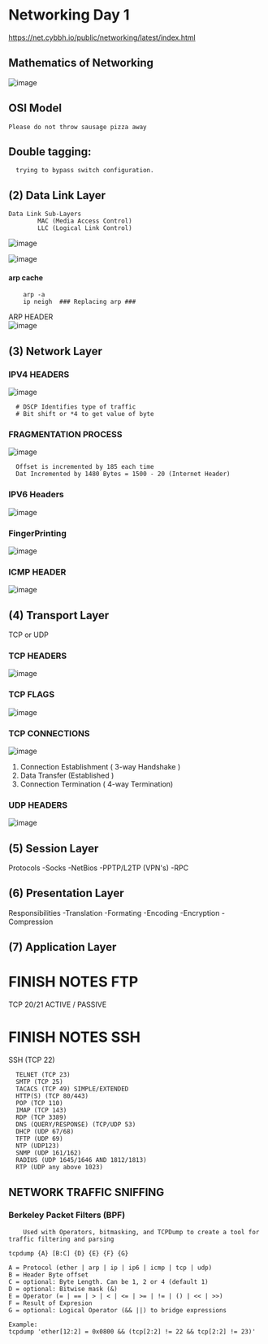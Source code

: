 # Networking Day 1

https://net.cybbh.io/public/networking/latest/index.html


## Mathematics of Networking

![image](https://github.com/SoulPiercer/COSC-Notes/assets/108113301/efad4117-0cac-4634-99a6-160816eccc93)

## OSI Model
  
    Please do not throw sausage pizza away
    


## Double tagging:
  
      trying to bypass switch configuration. 
## (2) Data Link Layer
    Data Link Sub-Layers
            MAC (Media Access Control) 
            LLC (Logical Link Control)
            
![image](https://github.com/SoulPiercer/COSC-Notes/assets/108113301/ab91af55-1485-4232-8219-5d179e8cda1a)

![image](https://github.com/SoulPiercer/COSC-Notes/assets/108113301/748fb98c-8b34-49c6-bd4b-397cae0992bb)
#### arp cache
        arp -a
        ip neigh  ### Replacing arp ###
ARP HEADER        
![image](https://github.com/SoulPiercer/COSC-Notes/assets/108113301/92966807-355b-48fc-9331-f0cb99c6ed81)


## (3) Network Layer
### IPV4 HEADERS
![image](https://github.com/SoulPiercer/COSC-Notes/assets/108113301/38ff8fc2-33fc-45fb-8e3d-11d2ef0095c3)

      # DSCP Identifies type of traffic
      # Bit shift or *4 to get value of byte

### FRAGMENTATION PROCESS
![image](https://github.com/SoulPiercer/COSC-Notes/assets/108113301/a609715f-c445-4b96-ae88-2c86e3663753)

      Offset is incremented by 185 each time
      Dat Incremented by 1480 Bytes = 1500 - 20 (Internet Header)
      
      
### IPV6 Headers
![image](https://github.com/SoulPiercer/COSC-Notes/assets/108113301/e1545f15-ea06-4733-ab62-95a44fad1f26)


### FingerPrinting
![image](https://github.com/SoulPiercer/COSC-Notes/assets/108113301/a96930d7-9e1b-4d2e-9f79-38b8f1fba22a)

### ICMP HEADER

![image](https://github.com/SoulPiercer/COSC-Notes/assets/108113301/aad00760-d17b-4704-ade6-53490145dd9c)

## (4) Transport Layer
TCP or UDP

### TCP HEADERS
![image](https://github.com/SoulPiercer/COSC-Notes/assets/108113301/836d9eb8-678a-48ee-a552-03bf2e61ae82)

### TCP FLAGS
![image](https://github.com/SoulPiercer/COSC-Notes/assets/108113301/f0868bda-1e61-4171-ae47-323e45dde3dc)

### TCP CONNECTIONS
![image](https://github.com/SoulPiercer/COSC-Notes/assets/108113301/bcd088b6-62bf-498a-8603-ecf55941067f)

1) Connection Establishment ( 3-way Handshake )
2) Data Transfer (Established )
3) Connection Termination ( 4-way Termination)

### UDP HEADERS

![image](https://github.com/SoulPiercer/COSC-Notes/assets/108113301/a30089e2-1380-4364-8c6d-24f9b0b6e355)


## (5) Session Layer
Protocols
  -Socks
  -NetBios
  -PPTP/L2TP (VPN's)
  -RPC

## (6) Presentation Layer
Responsibilities
  -Translation
  -Formating
  -Encoding
  -Encryption
  -Compression

## (7) Application Layer

# FINISH NOTES FTP 
  TCP 20/21
  ACTIVE / PASSIVE
  
# FINISH NOTES SSH
 SSH (TCP 22) 

      TELNET (TCP 23)
      SMTP (TCP 25)
      TACACS (TCP 49) SIMPLE/EXTENDED
      HTTP(S) (TCP 80/443)
      POP (TCP 110)
      IMAP (TCP 143)
      RDP (TCP 3389)
      DNS (QUERY/RESPONSE) (TCP/UDP 53)
      DHCP (UDP 67/68)
      TFTP (UDP 69)
      NTP (UDP123)
      SNMP (UDP 161/162)
      RADIUS (UDP 1645/1646 AND 1812/1813)
      RTP (UDP any above 1023)
      
## NETWORK TRAFFIC SNIFFING


  ### Berkeley Packet Filters (BPF)

        Used with Operators, bitmasking, and TCPDump to create a tool for traffic filtering and parsing
    
    tcpdump {A} [B:C] {D} {E} {F} {G}

    A = Protocol (ether | arp | ip | ip6 | icmp | tcp | udp)
    B = Header Byte offset
    C = optional: Byte Length. Can be 1, 2 or 4 (default 1)
    D = optional: Bitwise mask (&)
    E = Operator (= | == | > | < | <= | >= | != | () | << | >>)
    F = Result of Expresion
    G = optional: Logical Operator (&& ||) to bridge expressions
    
    Example:
    tcpdump 'ether[12:2] = 0x0800 && (tcp[2:2] != 22 && tcp[2:2] != 23)'
